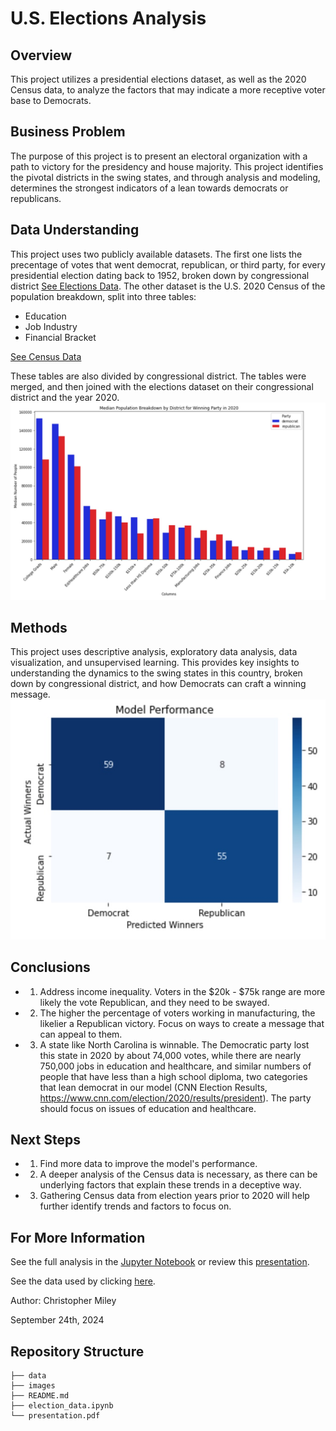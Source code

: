 # U.S. Elections Analysis

## Overview

This project utilizes a presidential elections dataset, as well as the 2020 Census data, to analyze the factors that may indicate a more receptive voter base to Democrats.

## Business Problem

The purpose of this project is to present an electoral organization with a path to victory for the presidency and house majority. This project identifies the pivotal districts in the swing states, and through analysis and modeling, determines the strongest indicators of a lean towards democrats or republicans. 

## Data Understanding

This project uses two publicly available datasets. The first one lists the precentage of votes that went democrat, republican, or third party, for every presidential election dating back to 1952, broken down by congressional district [See Elections Data](https://www.kaggle.com/datasets/cviaxmiwnptr/potus-election-results-by-district-19522020?select=combined_1952-2020.csv). The other dataset is the U.S. 2020 Census of the population breakdown, split into three tables: 
* Education 
* Job Industry
* Financial Bracket

[See Census Data](https://www.kaggle.com/datasets/mittvin/u-s-census-dataset-education-finance-industry/data?select=Educationv.csv)

These tables are also divided by congressional district. The tables were merged, and then joined with the elections dataset on their congressional district and the year 2020.
![State_Graph](./images/census_party.jpg)

## Methods

This project uses descriptive analysis, exploratory data analysis, data visualization, and unsupervised learning. This provides key insights to understanding the dynamics to the swing states in this country, broken down by congressional district, and how Democrats can craft a winning message.
![Census_Party](./images/model_matrix.jpg)

## Conclusions

* 1. Address income inequality. Voters in the $20k - $75k range are more likely the vote Republican, and they need to be swayed.
* 2. The higher the percentage of voters working in manufacturing, the likelier a Republican victory. Focus on ways to create a message that can appeal to them.
* 3. A state like North Carolina is winnable. The Democratic party lost this state in 2020 by about 74,000 votes, while there are nearly 750,000 jobs in education and healthcare, and similar numbers of people that have less than a high school diploma, two categories that lean democrat in our model (CNN Election Results, https://www.cnn.com/election/2020/results/president). The party should focus on issues of education and healthcare.

## Next Steps

* 1. Find more data to improve the model's performance.
* 2. A deeper analysis of the Census data is necessary, as there can be underlying factors that explain these trends in a deceptive way. 
* 3. Gathering Census data from election years prior to 2020 will help further identify trends and factors to focus on.

## For More Information

See the full analysis in the [Jupyter Notebook](election_data.ipynb) or review this [presentation](presentation.pdf).

See the data used by clicking [here](./data/).

Author: Christopher Miley

September 24th, 2024

## Repository Structure

```
├── data
├── images
├── README.md
├── election_data.ipynb
└── presentation.pdf
```